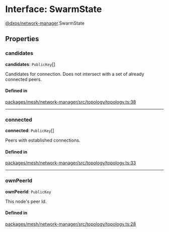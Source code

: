 # Interface: SwarmState

[@dxos/network-manager](../modules/dxos_network_manager.md).SwarmState

## Properties

### candidates

 **candidates**: `PublicKey`[]

Candidates for connection. Does not intersect with a set of already connected peers.

#### Defined in

[packages/mesh/network-manager/src/topology/topology.ts:38](https://github.com/dxos/dxos/blob/main/packages/mesh/network-manager/src/topology/topology.ts#L38)

___

### connected

 **connected**: `PublicKey`[]

Peers with established connections.

#### Defined in

[packages/mesh/network-manager/src/topology/topology.ts:33](https://github.com/dxos/dxos/blob/main/packages/mesh/network-manager/src/topology/topology.ts#L33)

___

### ownPeerId

 **ownPeerId**: `PublicKey`

This node's peer Id.

#### Defined in

[packages/mesh/network-manager/src/topology/topology.ts:28](https://github.com/dxos/dxos/blob/main/packages/mesh/network-manager/src/topology/topology.ts#L28)
